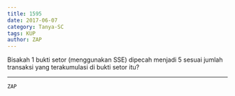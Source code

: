 ```yaml
---
title: 1595
date: 2017-06-07
category: Tanya-SC
tags: KUP
author: ZAP
---
```


Bisakah 1 bukti setor (menggunakan SSE) dipecah menjadi 5 sesuai jumlah transaksi yang terakumulasi di bukti setor itu?

---



`ZAP`
